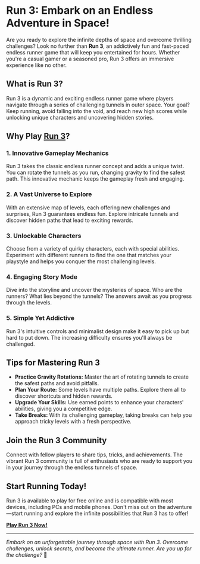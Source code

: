 # Run 3: Embark on an Endless Adventure in Space!

Are you ready to explore the infinite depths of space and overcome thrilling challenges? Look no further than **Run 3**, an addictively fun and fast-paced endless runner game that will keep you entertained for hours. Whether you're a casual gamer or a seasoned pro, Run 3 offers an immersive experience like no other.

## What is Run 3?

Run 3 is a dynamic and exciting endless runner game where players navigate through a series of challenging tunnels in outer space. Your goal? Keep running, avoid falling into the void, and reach new high scores while unlocking unique characters and uncovering hidden stories.

## Why Play [Run 3](https://run-3.click/)?

### 1. **Innovative Gameplay Mechanics**
Run 3 takes the classic endless runner concept and adds a unique twist. You can rotate the tunnels as you run, changing gravity to find the safest path. This innovative mechanic keeps the gameplay fresh and engaging.

### 2. **A Vast Universe to Explore**
With an extensive map of levels, each offering new challenges and surprises, Run 3 guarantees endless fun. Explore intricate tunnels and discover hidden paths that lead to exciting rewards.

### 3. **Unlockable Characters**
Choose from a variety of quirky characters, each with special abilities. Experiment with different runners to find the one that matches your playstyle and helps you conquer the most challenging levels.

### 4. **Engaging Story Mode**
Dive into the storyline and uncover the mysteries of space. Who are the runners? What lies beyond the tunnels? The answers await as you progress through the levels.

### 5. **Simple Yet Addictive**
Run 3's intuitive controls and minimalist design make it easy to pick up but hard to put down. The increasing difficulty ensures you'll always be challenged.

## Tips for Mastering Run 3

- **Practice Gravity Rotations:** Master the art of rotating tunnels to create the safest paths and avoid pitfalls.
- **Plan Your Route:** Some levels have multiple paths. Explore them all to discover shortcuts and hidden rewards.
- **Upgrade Your Skills:** Use earned points to enhance your characters' abilities, giving you a competitive edge.
- **Take Breaks:** With its challenging gameplay, taking breaks can help you approach tricky levels with a fresh perspective.

## Join the Run 3 Community

Connect with fellow players to share tips, tricks, and achievements. The vibrant Run 3 community is full of enthusiasts who are ready to support you in your journey through the endless tunnels of space.

## Start Running Today!

Run 3 is available to play for free online and is compatible with most devices, including PCs and mobile phones. Don't miss out on the adventure—start running and explore the infinite possibilities that Run 3 has to offer!

**[Play Run 3 Now!](https://run-3.click/)**

---

*Embark on an unforgettable journey through space with Run 3. Overcome challenges, unlock secrets, and become the ultimate runner. Are you up for the challenge?* 🚀
